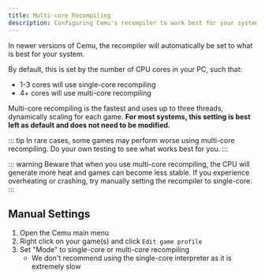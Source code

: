 ```yaml
---
title: Multi-core Recompiling
description: Configuring Cemu's recompiler to work best for your system.
---
```


In newer versions of Cemu, the recompiler will automatically be set to what is best for your system.

By default, this is set by the number of CPU cores in your PC, such that:

- 1-3 cores will use single-core recompiling
- 4+ cores will use multi-core recompiling

Multi-core recompiling is the fastest and uses up to three threads, dynamically scaling for each game. **For most systems, this setting is best left as default and does not need to be modified.**

::: tip
In rare cases, some games may perform worse using multi-core recompiling. Do your own testing to see what works best for you.
:::

::: warning
Beware that when you use multi-core recompiling, the CPU will generate more heat and games can become less stable. If you experience overheating or crashing, try manually setting the recompiler to single-core.
:::

## Manual Settings

1. Open the Cemu main menu
1. Right click on your game(s) and click `Edit game profile`
1. Set "Mode" to single-core or multi-core recompiling
    - We don't recommend using the single-core interpreter as it is extremely slow
